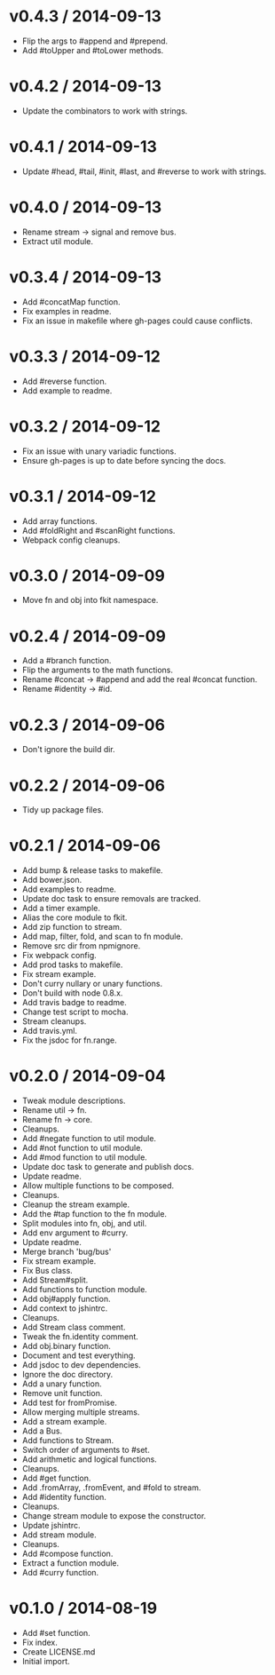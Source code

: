 v0.4.3 / 2014-09-13
==================

 * Flip the args to #append and #prepend.
 * Add #toUpper and #toLower methods.

v0.4.2 / 2014-09-13
==================

 * Update the combinators to work with strings.

v0.4.1 / 2014-09-13
==================

 * Update #head, #tail, #init, #last, and #reverse to work with strings.

v0.4.0 / 2014-09-13
==================

 * Rename stream -> signal and remove bus.
 * Extract util module.

v0.3.4 / 2014-09-13
==================

 * Add #concatMap function.
 * Fix examples in readme.
 * Fix an issue in makefile where gh-pages could cause conflicts.

v0.3.3 / 2014-09-12
==================

 * Add #reverse function.
 * Add example to readme.

v0.3.2 / 2014-09-12
==================

 * Fix an issue with unary variadic functions.
 * Ensure gh-pages is up to date before syncing the docs.

v0.3.1 / 2014-09-12
==================

 * Add array functions.
 * Add #foldRight and #scanRight functions.
 * Webpack config cleanups.

v0.3.0 / 2014-09-09
==================

 * Move fn and obj into fkit namespace.

v0.2.4 / 2014-09-09
==================

 * Add a #branch function.
 * Flip the arguments to the math functions.
 * Rename #concat -> #append and add the real #concat function.
 * Rename #identity -> #id.

v0.2.3 / 2014-09-06
==================

 * Don't ignore the build dir.

v0.2.2 / 2014-09-06
==================

 * Tidy up package files.

v0.2.1 / 2014-09-06
==================

 * Add bump & release tasks to makefile.
 * Add bower.json.
 * Add examples to readme.
 * Update doc task to ensure removals are tracked.
 * Add a timer example.
 * Alias the core module to fkit.
 * Add zip function to stream.
 * Add map, filter, fold, and scan to fn module.
 * Remove src dir from npmignore.
 * Fix webpack config.
 * Add prod tasks to makefile.
 * Fix stream example.
 * Don't curry nullary or unary functions.
 * Don't build with node 0.8.x.
 * Add travis badge to readme.
 * Change test script to mocha.
 * Stream cleanups.
 * Add travis.yml.
 * Fix the jsdoc for fn.range.

v0.2.0 / 2014-09-04
==================

 * Tweak module descriptions.
 * Rename util -> fn.
 * Rename fn -> core.
 * Cleanups.
 * Add #negate function to util module.
 * Add #not function to util module.
 * Add #mod function to util module.
 * Update doc task to generate and publish docs.
 * Update readme.
 * Allow multiple functions to be composed.
 * Cleanups.
 * Cleanup the stream example.
 * Add the #tap function to the fn module.
 * Split modules into fn, obj, and util.
 * Add env argument to #curry.
 * Update readme.
 * Merge branch 'bug/bus'
 * Fix stream example.
 * Fix Bus class.
 * Add Stream#split.
 * Add functions to function module.
 * Add obj#apply function.
 * Add context to jshintrc.
 * Cleanups.
 * Add Stream class comment.
 * Tweak the fn.identity comment.
 * Add obj.binary function.
 * Document and test everything.
 * Add jsdoc to dev dependencies.
 * Ignore the doc directory.
 * Add a unary function.
 * Remove unit function.
 * Add test for fromPromise.
 * Allow merging multiple streams.
 * Add a stream example.
 * Add a Bus.
 * Add functions to Stream.
 * Switch order of arguments to #set.
 * Add arithmetic and logical functions.
 * Cleanups.
 * Add #get function.
 * Add .fromArray, .fromEvent, and #fold to stream.
 * Add #identity function.
 * Cleanups.
 * Change stream module to expose the constructor.
 * Update jshintrc.
 * Add stream module.
 * Cleanups.
 * Add #compose function.
 * Extract a function module.
 * Add #curry function.

v0.1.0 / 2014-08-19
==================

 * Add #set function.
 * Fix index.
 * Create LICENSE.md
 * Initial import.
